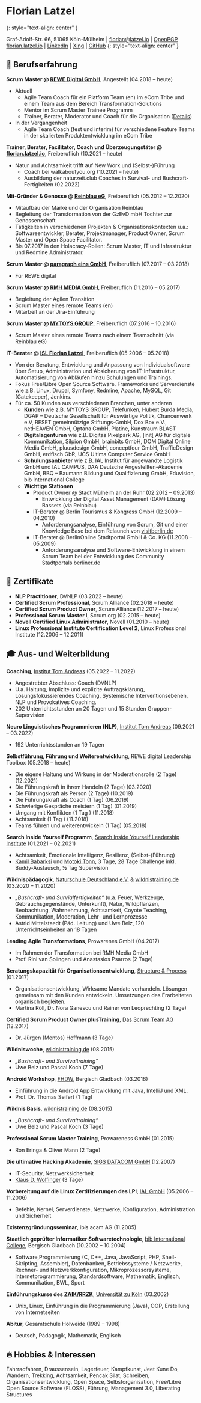 # Florian Latzel
{: style="text-align: center" }

Graf-Adolf-Str. 66, 51065 Köln-Mülheim |
[florian@latzel.io](mailto:florian@latzel.io) | [OpenPGP](https://keys.openpgp.org/search?q=3F9F644542DD63E82165D376F4F62999C3BA4866)   
[florian.latzel.io](https://florian.latzel.io) | 
[LinkedIn](https://de.linkedin.com/in/florianlatzel/de) | 
[Xing](https://www.xing.com/profile/Florian_Latzel) |
[GitHub](https://github.com/fl3a) 
{: style="text-align: center" }

## 🧪 Berufserfahrung

**Scrum Master @ [REWE Digital GmbH](https://www.rewe-digital.com/)**, 
Angestellt (04.2018 – heute)

- Aktuell
  - Agile Team Coach für ein Platform Team (en) im eCom Tribe 
und einem Team aus dem Bereich Transformation-Solutions 
  - Mentor im Scrum Master Trainee Programm
  - Trainer, Berater, Moderator und Coach für die Organisation 
([Details](https://github.com/fl3a/florian.latzel.io/blob/portfolio/referenzen.md))
- In der Vergangenheit
  -  Agile Team Coach (fest und interim) für verschiedene 
Feature Teams in der skalierten Produktentwicklung im eCom Tribe 

**Trainer, Berater, Facilitator, Coach und Überzeugungstäter @ [florian.latzel.io](
https://florian.latzel.io)**, 
Freiberuflich (10.2021 – heute)

- Natur und Achtsamkeit trifft auf New Work und (Selbst-)Führung 
  - Coach bei walkaboutyou.org (10.2021 – heute)
  - Ausbildung der naturzeit.club Coaches in Survival- und Bushcraft-Fertigkeiten (02.2022)

**Mit-Gründer & Genosse @ [Reinblau eG](https://reinblau.coop/)**, 
Freiberuflich (05.2012 – 12.2020)

- Mitaufbau der Marke und der Organisation Reinblau
- Begleitung der Transformation von der GzEvD mbH Tochter zur Genossenschaft
- Tätigkeiten in verschiedenen Projekten & Organisationskontexten u.a.: 
Softwareentwickler, Berater, Projektmanager, Product Owner, 
Scrum Master und Open Space Facilitator.
- Bis 07.2017 in den Holacracy-Rollen: 
Scrum Master, IT und Infrastruktur und Redmine Administrator.

**Scrum Master @ [paragraph eins GmbH](https://www.paragraph1.de/)**, 
Freiberuflich (07.2017 – 03.2018)

- Für REWE digital
    
**Scrum Master @ [RMH MEDIA GmbH](https://www.rmh-media.com/)**, 
Freiberuflich (11.2016 – 05.2017)

- Begleitung der Agilen Transition
- Scrum Master eines remote Teams (en)
- Mitarbeit an der Jira-Einführung
    
**Scrum Master @ [MYTOYS GROUP](https://mytoysgroup.jobs/)**, 
Freiberuflich (07.2016 – 10.2016)

- Scrum Master eines remote Teams nach einem Teamschnitt (via Reinblau eG)

**IT-Berater @ [ISL Florian Latzel](
https://web.archive.org/web/20190119112329/https://is-loesungen.de/)**, 
Freiberuflich (05.2006 – 05.2018)

- Von der Beratung, Entwicklung und Anpassung von Individualsoftware 
über Setup, Administration und Absicherung von IT-Infrastruktur, Automatisierung von Abläufen 
hinzu Schulungen und Trainings. 
- Fokus Free/Libre Open Source Software. Frameworks und Serverdienste wie z.B. 
Linux, Drupal, Symfony, Redmine, Apache, MySQL, Git (Gatekeeper), Jenkins. 
- Für ca. 50 Kunden aus verschiedenen Branchen, unter anderen
  - **Kunden** wie z.B. MYTOYS GROUP, Telefunken, Hubert Burda Media, 
    DGAP – Deutsche Gesellschaft für Auswärtige Politik, Chancenwerk e.V, 
    RESET gemeinnützige Stiftungs-GmbH, Dox Box e.V., netHEAVEN GmbH, 
    Optana GmbH, Platine, Kunstraum BLAST
  - **Digitalagenturen** wie z.B. Digitas Pixelpark AG, 
    ]init[ AG für digitale Kommunikation, Silpion GmbH, brainbits GmbH, 
    DOM Digital Online Media GmbH, pluusdesign GmbH, conceptfour GmbH, 
    TrafficDesign GmbH, erdfisch GbR, UCS Ultima Computer Service GmbH
  - **Schulungsanbieter** wie z.B. IAL Institut für angewandte Logistik GmbH und IAL CAMPUS, 
    DAA Deutsche Angestellten-Akademie GmbH, BBQ – Baumann Bildung und Qualifizierung GmbH, 
    Eduvision, bib International College
  - **Wichtige Stationen**
    - Product Owner @ Stadt Mülheim an der Ruhr (02.2012 – 09.2013)
      - Entwicklung der Digital Asset Management (DAM) Lösung Bassets (via Reinblau)
    - IT-Berater @ Berlin Tourismus & Kongress GmbH (12.2009 – 04.2010)
      - Anforderungsanalyse, Einführung von Scrum, Git und einer Knowledge Base 
        bei dem Relaunch von [visitberlin.de](https://visitberlin.com)
    - IT-Berater @ BerlinOnline Stadtportal GmbH & Co. KG (11.2008 – 05.2009)
      - Anforderungsanalyse und Software-Entwicklung in einem Scrum Team 
        bei der Entwicklung des Community Stadtportals berliner.de

## 📃 Zertifikate

- **NLP Practitioner**, DVNLP (03.2022 – heute)
- **Certified Scrum Professional**, Scrum Alliance (02.2018 – heute)
- **Certified Scrum Product Owner**, Scrum Alliance (12.2017 – heute)
- **Professional Scrum Master I**, Scrum.org (02.2015 – heute)
- **Novell Certified Linux Administrator**, Novell (01.2010 – heute)
- **Linux Professional Institute Certification Level 2**, 
  Linux Professional Institute (12.2006 – 12.2011)

## 🎓 Aus- und Weiterbildung

**Coaching**, 
[Institut Tom Andreas](https://www.tomandreas.de/) 
(05.2022 – 11.2022)

- Angestrebter Abschluss: Coach (DVNLP)
- U.a. Haltung, Implizite und explizite Auftragsklärung, Lösungsfokussierendes Coaching, 
  Systemische Interventionsebenen,  NLP und Provokatives Coaching.
- 202 Unterrichtsstunden an 20 Tagen und 15 Stunden Gruppen-Supervision
  
**Neuro Linguistisches Programmieren (NLP)**, 
[Institut Tom Andreas](https://www.tomandreas.de/) (09.2021 – 03.2022)

- 192 Unterrichtsstunden an 19 Tagen
  
**Selbstführung, Führung und Weiterentwicklung**, 
REWE digital Leadership Toolbox (05.2018 – heute)

- Die eigene Haltung und Wirkung in der Moderationsrolle (2 Tage) (12.2021)
- Die Führungskraft in ihrem Handeln (2 Tage) (03.2020)
- Die Führungskraft als Person (2 Tage) (10.2019)
- Die Führungskraft als Coach (1 Tag) (06.2019)
- Schwierige Gespräche meistern (1 Tag) (01.2019)
- Umgang mit Konflikten (1 Tag ) (11.2018)
- Achtsamkeit (1 Tag ) (11.2018)
- Teams führen und weiterentwickeln (1 Tag) (05.2018)

**Search Inside Yourself Programm**, 
[Search Inside Yourself Leadership Institute](https://siyli.org/) (01.2021 – 02.2021)

- Achtsamkeit, Emotionale Intelligenz, Resilienz, (Selbst-)Führung)
- [Kamil Babarksi](https://kamilbarbarski.com/) 
  und [Motoki Tonn](https://www.motoki.work/), 
  3 Tage, 28 Tage Challenge inkl. Buddy-Austausch,  ½ Tag Supervision

**Wildnispädagogik**, 
[Naturschule Deutschland e.V.](https://www.naturschule.de/) 
& [wildnistraining.de](https://www.wildnistraining.de/) (03.2020 – 11.2020)

- *„Bushcraft- und Survialfertigkeiten“*
  (u.a. Feuer, Werkzeuge, Gebrauchsgegenstände, Unterkunft), 
  Natur, Wildpflanzen, Beobachtung, Wahrnehmung, Achtsamkeit, 
  Coyote Teaching, Kommunikation, Moderation, Lehr- und Lernprozesse
- Astrid Mittelstaedt (Päd. Leitung) und Uwe Belz, 120 Unterrichtseinheiten an 18 Tagen

**Leading Agile Transformations**, 
Prowarenes GmbH (04.2017)

- Im Rahmen der Transformation bei RMH Media GmbH
- Prof. Rini van Solingen und Anastasios Psarros (2 Tage)

**Beratungskapazität für Organisationsentwicklung**, 
[Structure & Process](http://structureprocess.com/de/) (01.2017)

- Organisationsentwicklung, Wirksame Mandate verhandeln.
  Lösungen gemeinsam mit den Kunden entwickeln. 
  Umsetzungen des Erarbeiteten organisch begleiten.
- Martina Röll, Dr. Nora Ganescu und Rainer von Leoprechting (2 Tage)

**Certified Scrum Product Owner plusTraining**, 
[Das Scrum Team AG](https://www.dasscrumteam.com/de) (12.2017)

- Dr. Jürgen (Mentos) Hoffmann (3 Tage)

**Wildniswoche**, 
[wildnistraining.de](https://www.wildnistraining.de/) (08.2015)

- *„Bushcraft- und Survivaltraining“*
- Uwe Belz und Pascal Koch (7 Tage)
  
**Android Workshop**, 
[FHDW](https://www.fhdw.de/), Bergisch Gladbach (03.2016)

- Einführung in die Android App Entwicklung mit Java, IntelliJ und XML. 
- Prof. Dr. Thomas Seifert (1 Tag)

**Wildnis Basis**, 
[wildnistraining.de](https://www.wildnistraining.de/) (08.2015)

- *„Bushcraft- und Survivaltraining“*
- Uwe Belz und Pascal Koch (3 Tage)

**Professional Scrum Master Training**,
Prowareness GmbH (01.2015)

-  Ron Eringa & Oliver Mann (2 Tage)
  
**Die ultimative Hacking Akademie**, 
[SIGS DATACOM GmbH](https://www.sigs-datacom.de/) (12.2007)

- IT-Security, Netzwerksicherheit
- [Klaus D. Wolfinger](https://www.itconsulting-wolfinger.de/) (3 Tage)

**Vorbereitung auf die Linux Zertifizierungen des LPI**, 
[IAL GmbH](https://www.ial.de/) (05.2006 – 11.2006) 

- Befehle, Kernel, Serverdienste, Netzwerke, Konfiguration, Administration und Sicherheit

**Existenzgründungsseminar**, 
ibis acam AG (11.2005)

**Staatlich geprüfter Informatiker Softwaretechnologie**, 
[bib International College](https://www.bib.de/), Bergisch Gladbach (10.2002 – 10.2004)

- Software,Programmierung (C, C++, Java, JavaScript, PHP, Shell-Skripting, Assembler), 
  Datenbanken, Betriebssysteme / Netzwerke,  Rechner- und Netzwerkkonfiguration, 
  Mikroprozessorsysteme, Internetprogrammierung, Standardsoftware, 
  Mathematik, Englisch, Kommunikation, BWL, Sport

**Einführungskurse des [ZAIK/RRZK](https://rrzk.uni-koeln.de/)**, 
[Universität zu Köln](https://www.uni-koeln.de/) (03.2002)

- Unix, Linux, Einführung in die Programmierung (Java), OOP, Erstellung von Internetseiten
  
**Abitur**, 
Gesamtschule Holweide (1989 – 1998)

- Deutsch, Pädagogik, Mathematik, Englisch

## 🔥 Hobbies & Interessen

Fahrradfahren, Draussensein, Lagerfeuer, Kampfkunst, Jeet Kune Do,  Wandern, 
Trekking, Achtsamkeit, Pencak Silat, Schreiben, Organisationsentwicklung, 
Open Space, Selbstorganisation, Free/Libre Open Source Software (FLOSS), Führung, 
Management 3.0, Liberating Structures
